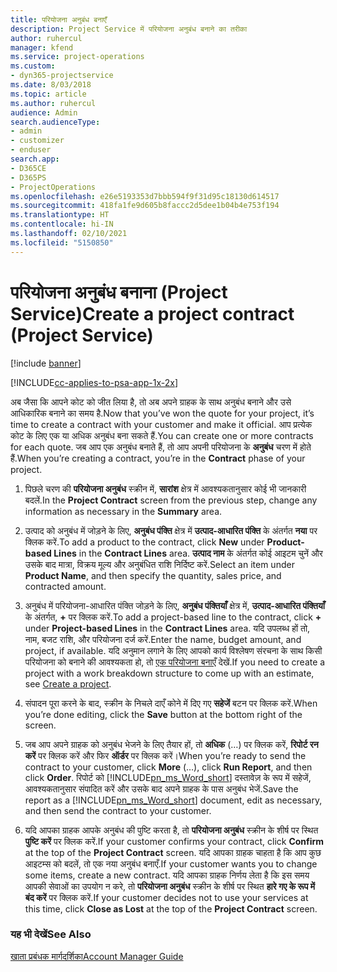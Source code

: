 ```yaml
---
title: परियोजना अनुबंध बनाएँ
description: Project Service में परियोजना अनुबंध बनाने का तरीका
author: ruhercul
manager: kfend
ms.service: project-operations
ms.custom:
- dyn365-projectservice
ms.date: 8/03/2018
ms.topic: article
ms.author: ruhercul
audience: Admin
search.audienceType:
- admin
- customizer
- enduser
search.app:
- D365CE
- D365PS
- ProjectOperations
ms.openlocfilehash: e26e5193353d7bbb594f9f31d95c18130d614517
ms.sourcegitcommit: 418fa1fe9d605b8faccc2d5dee1b04b4e753f194
ms.translationtype: HT
ms.contentlocale: hi-IN
ms.lasthandoff: 02/10/2021
ms.locfileid: "5150850"
---
```

# <a name="create-a-project-contract-project-service"></a><span data-ttu-id="db122-103">परियोजना अनुबंध बनाना (Project Service)</span><span class="sxs-lookup"><span data-stu-id="db122-103">Create a project contract (Project Service)</span></span>

[!include [banner](../includes/psa-now-project-operations.md)]

[!INCLUDE[cc-applies-to-psa-app-1x-2x](../includes/cc-applies-to-psa-app-1x-2x.md)]

<span data-ttu-id="db122-104">अब जैसा कि आपने कोट को जीत लिया है, तो अब अपने ग्राहक के साथ अनुबंध बनाने और उसे आधिकारिक बनाने का समय है.</span><span class="sxs-lookup"><span data-stu-id="db122-104">Now that you’ve won the quote for your project, it’s time to create a contract with your customer and make it official.</span></span> <span data-ttu-id="db122-105">आप प्रत्येक कोट के लिए एक या अधिक अनुबंध बना सकते हैं.</span><span class="sxs-lookup"><span data-stu-id="db122-105">You can create one or more contracts for each quote.</span></span> <span data-ttu-id="db122-106">जब आप एक अनुबंध बनाते हैं, तो आप अपनी परियोजना के **अनुबंध** चरण में होते हैं.</span><span class="sxs-lookup"><span data-stu-id="db122-106">When you’re creating a contract, you’re in the **Contract** phase of your project.</span></span>  
  
1. <span data-ttu-id="db122-107">पिछले चरण की **परियोजना अनुबंध** स्क्रीन में, **सारांश** क्षेत्र में आवश्यकतानुसार कोई भी जानकारी बदलें.</span><span class="sxs-lookup"><span data-stu-id="db122-107">In the **Project Contract** screen from the previous step, change any information as necessary in the **Summary** area.</span></span>  
  
2. <span data-ttu-id="db122-108">उत्पाद को अनुबंध में जोड़ने के लिए, **अनुबंध पंक्ति** क्षेत्र में **उत्पाद-आधारित पंक्ति** के अंतर्गत **नया** पर क्लिक करें.</span><span class="sxs-lookup"><span data-stu-id="db122-108">To add a product to the contract, click **New** under **Product-based Lines** in the **Contract Lines** area.</span></span> <span data-ttu-id="db122-109">**उत्पाद नाम** के अंतर्गत कोई आइटम चुनें और उसके बाद मात्रा, विक्रय मूल्य और अनुबंधित राशि निर्दिष्ट करें.</span><span class="sxs-lookup"><span data-stu-id="db122-109">Select an item under **Product Name**, and then specify the quantity, sales price, and contracted amount.</span></span>  
  
3. <span data-ttu-id="db122-110">अनुबंध में परियोजना-आधारित पंक्ति जोड़ने के लिए, **अनुबंध पंक्तियाँ** क्षेत्र में, **उत्पाद-आधारित पंक्तियाँ** के अंतर्गत, **+** पर क्लिक करें.</span><span class="sxs-lookup"><span data-stu-id="db122-110">To add a project-based line to the contract, click **+** under **Project-based Lines** in the **Contract Lines** area.</span></span> <span data-ttu-id="db122-111">यदि उपलब्ध हों तो, नाम, बजट राशि, और परियोजना दर्ज करें.</span><span class="sxs-lookup"><span data-stu-id="db122-111">Enter the name, budget amount, and project, if available.</span></span> <span data-ttu-id="db122-112">यदि अनुमान लगाने के लिए आपको कार्य विश्लेषण संरचना के साथ किसी परियोजना को बनाने की आवश्यकता हो, तो [एक परियोजना बनाएँ](../psa/create-project.md) देखें.</span><span class="sxs-lookup"><span data-stu-id="db122-112">If you need to create a project with a work breakdown structure to come up with an estimate, see [Create a project](../psa/create-project.md).</span></span>  
  
4. <span data-ttu-id="db122-113">संपादन पूरा करने के बाद, स्‍क्रीन के निचले दाएँ कोने में दिए गए **सहेजें** बटन पर क्लिक करें.</span><span class="sxs-lookup"><span data-stu-id="db122-113">When you’re done editing, click the **Save** button at the bottom right of the screen.</span></span>  
  
5. <span data-ttu-id="db122-114">जब आप अपने ग्राहक को अनुबंध भेजने के लिए तैयार हों, तो **अधिक** (…) पर क्लिक करें, **रिपोर्ट रन करें** पर क्लिक करें और फिर **ऑर्डर** पर क्लिक करें।</span><span class="sxs-lookup"><span data-stu-id="db122-114">When you’re ready to send the contract to your customer, click **More** (…), click **Run Report**, and then click **Order**.</span></span> <span data-ttu-id="db122-115">रिपोर्ट को [!INCLUDE[pn_ms_Word_short](../includes/pn-ms-word-short.md)] दस्तावेज़ के रूप में सहेजें, आवश्यकतानुसार संपादित करें और उसके बाद अपने ग्राहक के पास अनुबंध भेजें.</span><span class="sxs-lookup"><span data-stu-id="db122-115">Save the report as a [!INCLUDE[pn_ms_Word_short](../includes/pn-ms-word-short.md)] document, edit as necessary, and then send the contract to your customer.</span></span>  
  
6. <span data-ttu-id="db122-116">यदि आपका ग्राहक आपके अनुबंध की पुष्टि करता है, तो **परियोजना अनुबंध** स्क्रीन के शीर्ष पर स्थित **पुष्टि करें** पर क्लिक करें.</span><span class="sxs-lookup"><span data-stu-id="db122-116">If your customer confirms your contract, click **Confirm** at the top of the **Project Contract** screen.</span></span> <span data-ttu-id="db122-117">यदि आपका ग्राहक चाहता है कि आप कुछ आइटम्स को बदलें, तो एक नया अनुबंध बनाएँ.</span><span class="sxs-lookup"><span data-stu-id="db122-117">If your customer wants you to change some items, create a new contract.</span></span> <span data-ttu-id="db122-118">यदि आपका ग्राहक निर्णय लेता है कि इस समय आपकी सेवाओं का उपयोग न करे, तो **परियोजना अनुबंध** स्क्रीन के शीर्ष पर स्थित **हारे गए के रूप में बंद करें** पर क्लिक करें.</span><span class="sxs-lookup"><span data-stu-id="db122-118">If your customer decides not to use your services at this time, click **Close as Lost** at the top of the **Project Contract** screen.</span></span>  
  
### <a name="see-also"></a><span data-ttu-id="db122-119">यह भी देखें</span><span class="sxs-lookup"><span data-stu-id="db122-119">See Also</span></span>  
 [<span data-ttu-id="db122-120">खाता प्रबंधक मार्गदर्शिका</span><span class="sxs-lookup"><span data-stu-id="db122-120">Account Manager Guide</span></span>](../psa/account-manager-guide.md)
